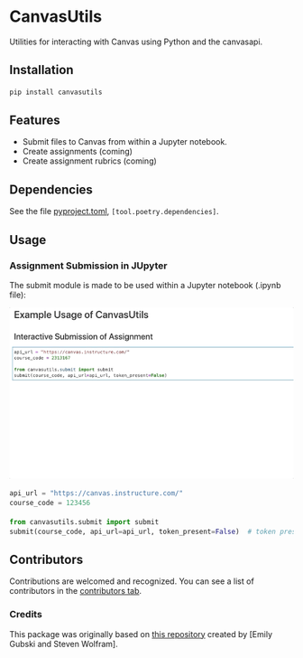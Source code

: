 # CanvasUtils

Utilities for interacting with Canvas using Python and the canvasapi.

## Installation

```bash
pip install canvasutils
```

## Features

- Submit files to Canvas from within a Jupyter notebook.
- Create assignments (coming)
- Create assignment rubrics (coming)

## Dependencies

See the file [pyproject.toml](pyproject.toml), `[tool.poetry.dependencies]`.

## Usage

### Assignment Submission in JUpyter

The submit module is made to be used within a Jupyter notebook (.ipynb file):

![](docs/img/assignment_submit.gif)

```python
api_url = "https://canvas.instructure.com/"
course_code = 123456

from canvasutils.submit import submit
submit(course_code, api_url=api_url, token_present=False)  # token present false allows you to enter token interactively.
```

## Contributors

Contributions are welcomed and recognized. You can see a list of contributors in the [contributors tab](https://github.com/TomasBeuzen/canvasutils/graphs/contributors).

### Credits

This package was originally based on [this repository](https://github.com/eagubsi/JupyterCanvasSubmit) created by [Emily Gubski and Steven Wolfram].
